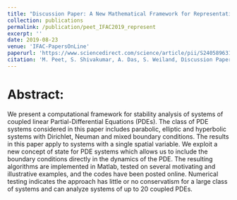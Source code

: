 ```yaml
---
title: "Discussion Paper: A New Mathematical Framework for Representation and Analysis of Coupled PDEs"
collection: publications
permalink: /publication/peet_IFAC2019_represent
excerpt: ''
date: 2019-08-23
venue: 'IFAC-PapersOnLine'
paperurl: 'https://www.sciencedirect.com/science/article/pii/S240589631930343X'
citation: 'M. Peet, S. Shivakumar, A. Das, S. Weiland, Discussion Paper: A New Mathematical Framework for Representation and Analysis of Coupled PDEs, IFAC-PapersOnLine, Volume 52, Issue 2, 2019, Pages 132-137, ISSN 2405-8963, https://doi.org/10.1016/j.ifacol.2019.08.023.'
---
```


# Abstract:

We present a computational framework for stability analysis of systems of coupled linear Partial-Differential Equations (PDEs). The class of PDE systems considered in this paper includes parabolic, elliptic and hyperbolic systems with Dirichlet, Neuman and mixed boundary conditions. The results in this paper apply to systems with a single spatial variable. We exploit a new concept of state for PDE systems which allows us to include the boundary conditions directly in the dynamics of the PDE. The resulting algorithms are implemented in Matlab, tested on several motivating and illustrative examples, and the codes have been posted online. Numerical testing indicates the approach has little or no conservatism for a large class of systems and can analyze systems of up to 20 coupled PDEs.